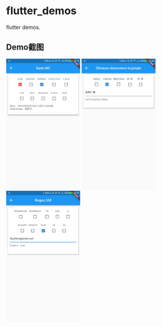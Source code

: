 # flutter_demos
flutter demos.

##  Demo截图
<img src="https://github.com/Sky24n/LDocuments/blob/master/AppImgs/flutter_demos/Screenshot_20180919-231618.jpg" width="200">
<img src="https://github.com/Sky24n/LDocuments/blob/master/AppImgs/flutter_demos/Screenshot_20180919-224204.jpg" width="200">
<img src="https://github.com/Sky24n/LDocuments/blob/master/AppImgs/flutter_demos/Screenshot_20180919-224146.jpg" width="200">
<img https://github.com/Sky24n/LDocuments/blob/master/AppImgs/flutter_demos/Screenshot_20180919-224231.jpg" width="200">
